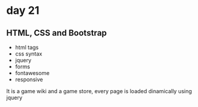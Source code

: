 # day 21
## HTML, CSS and Bootstrap
- html tags
- css syntax
- jquery 
- forms
- fontawesome
- responsive

It is a game wiki and a game store, every page is loaded dinamically using jquery